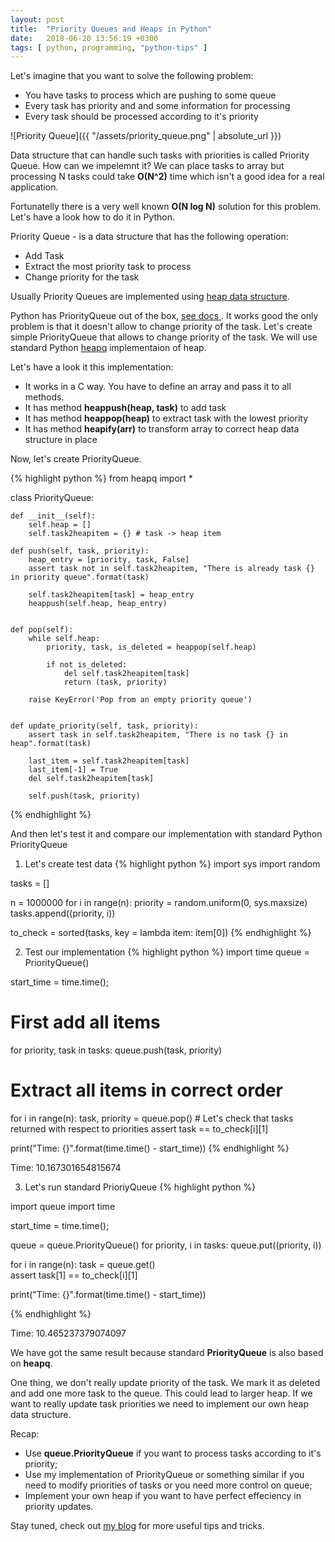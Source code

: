 ```yaml
---
layout: post
title:  "Priority Queues and Heaps in Python"
date:   2018-06-20 13:56:19 +0300
tags: [ python, programming, "python-tips" ]
---
```


Let's imagine that you want to solve the following problem:
* You have tasks to process which are pushing to some queue
* Every task has priority and and some information for processing
* Every task should be processed according to it's priority


![Priority Queue]({{ "/assets/priority_queue.png" | absolute_url }})

Data structure that can handle such tasks with priorities is called Priority Queue.
How can we impelemnt it? We can place tasks to array but processing N tasks could take <b>O(N^2)</b> time which isn't a good idea for a real application.

Fortunatelly there is a very well known <b>O(N log N)</b> solution for this problem.
Let's have a look how to do it in Python.

<!--more-->

Priority Queue - is a data structure that has the following operation:
* Add Task
* Extract the most priority task to process
* Change priority for the task

Usually Priority Queues are implemented using <a href="https://en.wikipedia.org/wiki/Heap_(data_structure)">heap data structure</a>.

Python has PriorityQueue out of the box, <a href="https://docs.python.org/3/library/queue.html#queue.PriorityQueue">see docs </a>.
It works good the only problem is that it doesn't allow to change priority of the task.
Let's create simple PriorityQueue that allows to change priority of the task.
We will use standard Python <a href="https://docs.python.org/3.6/library/heapq.html">heapq</a> implementaion of heap.

Let's have a look it this implementation:
* It works in a C way. You have to define an array and pass it to all methods.
* It has method <b>heappush(heap, task)</b> to add task
* It has method <b>heappop(heap)</b> to extract task with the lowest priority 
* It has method <b>heapify(arr)</b> to transform array to correct heap data structure in place

Now, let's create PriorityQueue.

{% highlight python %}
from heapq import *

class PriorityQueue:
    
    def __init__(self):
        self.heap = []
        self.task2heapitem = {} # task -> heap item
        
    def push(self, task, priority):
        heap_entry = [priority, task, False]
        assert task not in self.task2heapitem, "There is already task {} in priority queue".format(task)
        
        self.task2heapitem[task] = heap_entry
        heappush(self.heap, heap_entry)
        
        
    def pop(self):
        while self.heap:
            priority, task, is_deleted = heappop(self.heap)
            
            if not is_deleted:
                del self.task2heapitem[task]
                return (task, priority)
        
        raise KeyError('Pop from an empty priority queue')
        
    
    def update_priority(self, task, priority):
        assert task in self.task2heapitem, "There is no task {} in heap".format(task)
        
        last_item = self.task2heapitem[task]
        last_item[-1] = True
        del self.task2heapitem[task]
        
        self.push(task, priority)
{% endhighlight %}

And then let's test it and compare our implementation with standard Python PriorityQueue

1. Let's create test data
{% highlight python %}
import sys
import random

tasks = []

n = 1000000
for i in range(n):
    priority = random.uniform(0, sys.maxsize)
    tasks.append((priority, i))

to_check = sorted(tasks, key = lambda item: item[0])
{% endhighlight %}

2. Test our implementation
{% highlight python %}
import time
queue = PriorityQueue()

start_time = time.time();
# First add all items
for priority, task in tasks:
    queue.push(task, priority)

# Extract all items in correct order
for i in range(n):
    task, priority = queue.pop()
    # Let's check that tasks returned with respect to priorities
    assert task == to_check[i][1]
    
print("Time: {}".format(time.time() - start_time))
{% endhighlight %}

Time: 10.167301654815674

3. Let's run standard PrioriyQueue
{% highlight python %}

import queue
import time

start_time = time.time();

queue = queue.PriorityQueue()
for priority, i in tasks:
    queue.put((priority, i))

for i in range(n):
    task = queue.get()   
    assert task[1] == to_check[i][1]

print("Time: {}".format(time.time() - start_time))

{% endhighlight %}

Time: 10.465237379074097

We have got the same result because standard <b>PriorityQueue</b> is also based on <b>heapq</b>.

One thing, we don't really update priority of the task. We mark it as deleted and add one more task to the queue. This could lead to larger heap. If we want to really update task priorities we need to implement our own heap data structure.

Recap:
* Use <b>queue.PriorityQueue</b> if you want to process tasks according to it's priority;
* Use my implementation of PriorityQueue or something similar if you need to modify priorities of tasks or you need more control on queue;
* Implement your own heap if you want to have perfect effeciency in priority updates.


Stay tuned, check out [my blog][blog-main] for more useful tips and tricks.

[blog-main]: https://impr0grammer.github.io
[github-repo]: https://github.com/impr0grammer